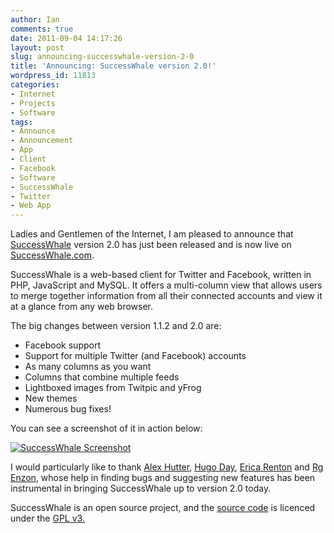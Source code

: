 ```yaml
---
author: Ian
comments: true
date: 2011-09-04 14:17:26
layout: post
slug: announcing-successwhale-version-2-0
title: 'Announcing: SuccessWhale version 2.0!'
wordpress_id: 11813
categories:
- Internet
- Projects
- Software
tags:
- Announce
- Announcement
- App
- Client
- Facebook
- Software
- SuccessWhale
- Twitter
- Web App
---
```


Ladies and Gentlemen of the Internet, I am pleased to announce that [SuccessWhale](http://onlydreaming.net/software/successwhale) version 2.0 has just been released and is now live on [SuccessWhale.com](https://successwhale.com).

SuccessWhale is a web-based client for Twitter and Facebook, written in PHP, JavaScript and MySQL.  It offers a multi-column view that allows users to merge together information from all their connected accounts and view it at a glance from any web browser.

The big changes between version 1.1.2 and 2.0 are:

  * Facebook support
  * Support for multiple Twitter (and Facebook) accounts
  * As many columns as you want
  * Columns that combine multiple feeds
  * Lightboxed images from Twitpic and yFrog
  * New themes
  * Numerous bug fixes!

You can see a screenshot of it in action below:

[![SuccessWhale Screenshot](//files.ianrenton.com/sites/blog/2011/09/successwhale2-600x318.png)](//files.ianrenton.com/sites/blog/2011/09/successwhale2.png)

I would particularly like to thank [Alex Hutter](http://twitter.com/aefaradien), [Hugo Day](http://twitter.com/Tontonis), [Erica Renton](http://twitter.com/eric_the_girl) and [Rg Enzon](http://twitter.com/rgenzon), whose help in finding bugs and suggesting new features has been instrumental in bringing SuccessWhale up to version 2.0 today.

SuccessWhale is an open source project, and the [source code](https://github.com/ianrenton/SuccessWhale/tree/v2.0) is licenced under the [GPL v3.](http://www.gnu.org/copyleft/gpl.html)
